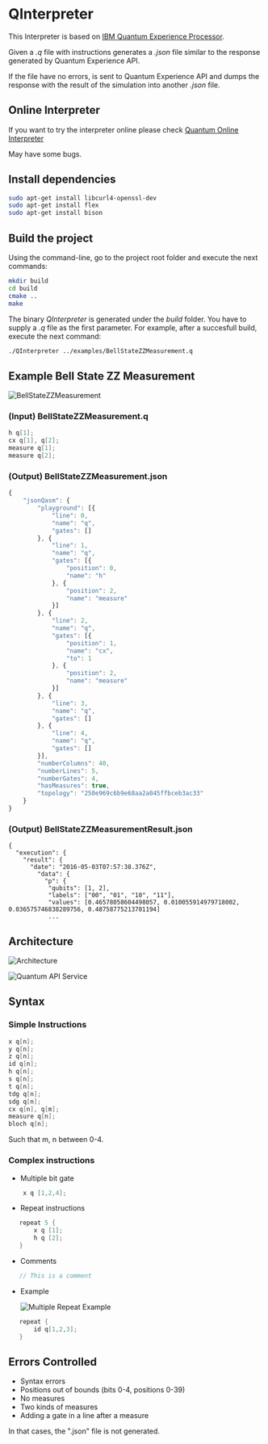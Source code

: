 # QInterpreter

This Interpreter is based on [IBM Quantum Experience Processor](https://quantumexperience.ng.bluemix.net).

Given a *.q* file with instructions generates a *.json* file similar to the response generated by Quantum Experience API.

If the file have no errors, is sent to Quantum Experience API and dumps the response with the result of the simulation into another *.json* file.

## Online Interpreter

If you want to try the interpreter online please check [Quantum Online Interpreter](http://51.254.210.58:8181/OnlineQInterpreter/)

May have some bugs.

## Install dependencies

```bash
sudo apt-get install libcurl4-openssl-dev
sudo apt-get install flex
sudo apt-get install bison
```

## Build the project

Using the command-line, go to the project root folder and execute the next commands:

```bash
mkdir build
cd build
cmake ..
make
```

The binary *QInterpreter* is generated under the *build* folder. You have to supply a *.q* file as the first parameter.
For example, after a succesfull build, execute the next command:

```bash
./QInterpreter ../examples/BellStateZZMeasurement.q
```

## Example Bell State ZZ Measurement

![BellStateZZMeasurement](resources/graphicExample.png)

### (Input) BellStateZZMeasurement.q

```c
h q[1];
cx q[1], q[2];
measure q[1];
measure q[2];
```

### (Output) BellStateZZMeasurement.json

```javascript
{
    "jsonQasm": {
        "playground": [{
            "line": 0,
            "name": "q",
            "gates": []
        }, {
            "line": 1,
            "name": "q",
            "gates": [{
                "position": 0,
                "name": "h"
            }, {
                "position": 2,
                "name": "measure"
            }]
        }, {
            "line": 2,
            "name": "q",
            "gates": [{
                "position": 1,
                "name": "cx",
                "to": 1
            }, {
                "position": 2,
                "name": "measure"
            }]
        }, {
            "line": 3,
            "name": "q",
            "gates": []
        }, {
            "line": 4,
            "name": "q",
            "gates": []
        }],
        "numberColumns": 40,
        "numberLines": 5,
        "numberGates": 4,
        "hasMeasures": true,
        "topology": "250e969c6b9e68aa2a045ffbceb3ac33"
    }
}
```

### (Output) BellStateZZMeasurementResult.json

```
{
  "execution": {
    "result": {
      "date": "2016-05-03T07:57:38.376Z",
        "data": {
          "p": {
           "qubits": [1, 2],
           "labels": ["00", "01", "10", "11"],
           "values": [0.46578058604498057, 0.010055914979718002, 0.036575746838289756, 0.48758775213701194]
           ...
```

## Architecture

![Architecture](resources/architecture.png)

![Quantum API Service](resources/quantumapiservice.png)

## Syntax

### Simple Instructions

```c
x q[n];
y q[n];
z q[n];
id q[n];
h q[n];
s q[n];
t q[n];
tdg q[n];
sdg q[n];
cx q[n], q[m];
measure q[n];
bloch q[n];
```

Such that m, n between 0-4.

### Complex instructions

* Multiple bit gate
```c
    x q [1,2,4];
``` 

* Repeat instructions
 ```c
    repeat 5 {
        x q [1];
        h q [2];
    }
```

* Comments
 ```c
    // This is a comment
```

* Example

    ![Multiple Repeat Example](resources/multipleLoopExample.png)
 ```c  
    repeat { 
        id q[1,2,3];
    }
```

## Errors Controlled

* Syntax errors
* Positions out of bounds (bits 0-4, positions 0-39)
* No measures
* Two kinds of measures
* Adding a gate in a line after a measure

In that cases, the ".json" file is not generated.
